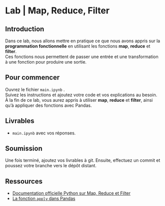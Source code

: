 # Lab | Map, Reduce, Filter

## Introduction

Dans ce lab, nous allons mettre en pratique ce que nous avons appris sur la **programmation fonctionnelle** en utilisant les fonctions **map**, **reduce** et **filter**.  
Ces fonctions nous permettent de passer une entrée et une transformation à une fonction pour produire une sortie.

## Pour commencer

Ouvrez le fichier `main.ipynb` .  
Suivez les instructions et ajoutez votre code et vos explications au besoin.  
À la fin de ce lab, vous aurez appris à utiliser **map**, **reduce** et **filter**, ainsi qu’à appliquer des fonctions avec Pandas.

## Livrables

- `main.ipynb` avec vos réponses.

## Soumission

Une fois terminé, ajoutez vos livrables à git. Ensuite, effectuez un commit et poussez votre branche vers le dépôt distant.

## Ressources

- [Documentation officielle Python sur Map, Reduce et Filter](https://docs.python.org/3/howto/functional.html#built-in-functions)
- [La fonction `apply` dans Pandas](https://pandas.pydata.org/pandas-docs/stable/generated/pandas.DataFrame.apply.html)
